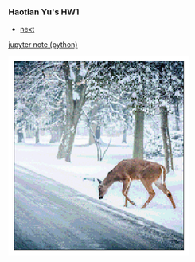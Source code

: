 ### Haotian Yu's HW1



<div class="navbar">
  <div class="navbar-inner">
      <ul class="nav">
          <li><a href="pages/publpics/HW2.html">next</a></li>  
      </ul>
  </div>
</div>

[jupyter note (python)](https://github.com/HaotianYu123/HaotianYu123.github.io/blob/master/Assignments/HaotianYu_Assignment1.ipynb)

<img src="HW1.png" alt="hw1" title="hw1"/>
